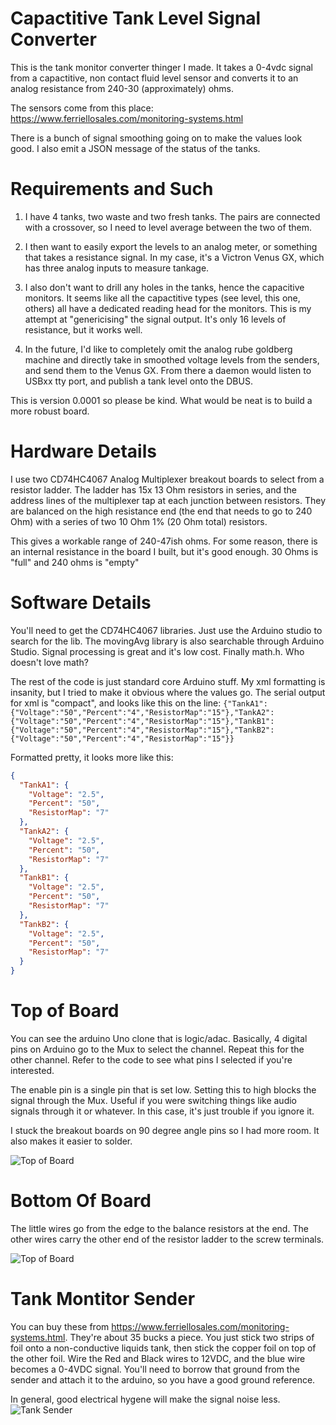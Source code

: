 # Capactitive Tank Level Signal Converter

This is the tank monitor converter thinger I made. It takes a 0-4vdc signal from a capactitive, non contact fluid level sensor and converts it to an analog resistance from 240-30 (approximately) ohms.

The sensors come from this place:
https://www.ferriellosales.com/monitoring-systems.html

There is a bunch of signal smoothing going on to make the values look good. I also emit a JSON message of the status of the tanks.

# Requirements and Such

1. I have 4 tanks, two waste and two fresh tanks. The pairs are connected with a crossover, so I need to level average between the two of them.

2. I then want to easily export the levels to an analog meter, or something that takes a resistance signal. In my case, it's a Victron Venus GX, which has three analog inputs to measure tankage.

3. I also don't want to drill any holes in the tanks, hence the capacitive monitors. It seems like all the capactitive types (see level, this one, others) all have a dedicated reading head for the monitors. This is my attempt at "genericising" the signal output. It's only 16 levels of resistance, but it works well.

4. In the future, I'd like to completely omit the analog rube goldberg machine and directly take in smoothed voltage levels from the senders, and send them to the Venus GX. From there a daemon would listen to USBxx tty port, and publish a tank level onto the DBUS.

This is version 0.0001 so please be kind. What would be neat is to build a more robust board.

# Hardware Details
I use two CD74HC4067 Analog Multiplexer breakout boards to select from a resistor ladder. The ladder has 15x 13 Ohm resistors in series, and the address lines of the multiplexer tap at each junction between resistors. They are balanced on the high resistance end (the end that needs to go to 240 Ohm) with a series of two 10 Ohm 1% (20 Ohm total) resistors.

This gives a workable range of 240-47ish ohms. For some reason, there is an internal resistance in the board I built, but it's good enough. 30 Ohms is "full" and 240 ohms is "empty"

# Software Details

You'll need to get the CD74HC4067 libraries. Just use the Arduino studio to search for the lib.
The movingAvg library is also searchable through Arduino Studio. Signal processing is great and it's low cost.
Finally math.h. Who doesn't love math?

The rest of the code is just standard core Arduino stuff. My xml formatting is insanity, but I tried to make it obvious where the values go. The serial output for xml is "compact", and looks like this on the line:
`{"TankA1":{"Voltage":"50","Percent":"4","ResistorMap":"15"},"TankA2":{"Voltage":"50","Percent":"4","ResistorMap":"15"},"TankB1":{"Voltage":"50","Percent":"4","ResistorMap":"15"},"TankB2":{"Voltage":"50","Percent":"4","ResistorMap":"15"}}`

Formatted pretty, it looks more like this:

```json
{
  "TankA1": {
    "Voltage": "2.5",
    "Percent": "50",
    "ResistorMap": "7"
  },
  "TankA2": {
    "Voltage": "2.5",
    "Percent": "50",
    "ResistorMap": "7"
  },
  "TankB1": {
    "Voltage": "2.5",
    "Percent": "50",
    "ResistorMap": "7"
  },
  "TankB2": {
    "Voltage": "2.5",
    "Percent": "50",
    "ResistorMap": "7"
  }
}
```

# Top of Board
You can see the arduino Uno clone that is logic/adac. Basically, 4 digital pins on Arduino go to the Mux to select the channel. Repeat this for the other channel. Refer to the code to see what pins I selected if you're interested.

The enable pin is a single pin that is set low. Setting this to high blocks the signal through the Mux. Useful if you were switching things like audio signals through it or whatever. In this case, it's just trouble if you ignore it.

I stuck the breakout boards on 90 degree angle pins so I had more room. It also makes it easier to solder.

![Top of Board](https://github.com/aaronsb/Arduino/blob/master/tankmonitor/resistor_converter_top.jpg "Top of Board")

# Bottom Of Board
The little wires go from the edge to the balance resistors at the end. The other wires carry the other end of the resistor ladder to the screw terminals.

![Top of Board](https://github.com/aaronsb/Arduino/blob/master/tankmonitor/resistor_converter_bottom.jpg "Bottom of Board")

# Tank Montitor Sender
You can buy these from https://www.ferriellosales.com/monitoring-systems.html. They're about 35 bucks a piece. You just stick two strips of foil onto a non-conductive liquids tank, then stick the copper foil on top of the other foil. Wire the Red and Black wires to 12VDC, and the blue wire becomes a 0-4VDC signal. You'll need to borrow that ground from the sender and attach it to the arduino, so you have a good ground reference.

In general, good electrical hygene will make the signal noise less.
![Tank Sender](https://github.com/aaronsb/Arduino/blob/master/tankmonitor/capacitive_tank_monitor.jpg "Tank Sender")

